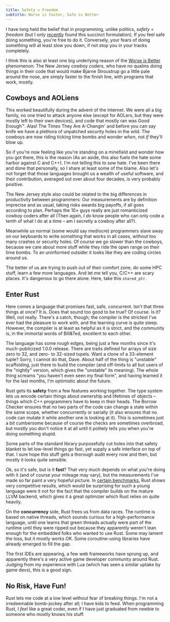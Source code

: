 ```yaml
---
title: Safety = Freedom
subtitle: Worse is Faster, Safe is Better
---
```


I have long held the belief that in programming, unlike politics,
*safety = freedom* (but I only 
[recently](https://www.reddit.com/r/rust/comments/3mofy0/when_rust_makes_sense_or_the_state_of_typed/cvgpwke) 
found this succinct formulation). If you feel safe doing something, you're free 
to do it. Conversely, your fears of doing something will at least slow you 
down, if not stop you in your tracks completely.

I think this is also at least one big underlying reason of the 
[Worse is Better](http://www.dreamsongs.com/RiseOfWorseIsBetter.html)
phenomenon: The New Jersey cowboy coders, who have no qualms doing things in 
their code that would make Bjarne Stroustrup go a little pale around the nose, 
are simply faster to the finish line, with programs that work, mostly.

## Cowboys and AOLiens

This worked beautifully during the advent of the Internet. We were all a big 
family, no one tried to attack anyone else (except for AOLers, but they were 
mostly left to their own devices), and code that mostly ran was Good Enough™. 
Alas! The Times They Are A-Changin' and before you can say knife we have a 
plethora of unpatched security holes in the wild. The cowboys are now riding 
ticking time bombs and wonder *when*, not *if* they'll blow up.

So if you're now feeling like you're standing on a minefield and wonder how you 
got there, this is the reason (As an aside, this also fuels the hate some 
harbor against C and C++). I'm not telling this to sow hate. I've been there 
and done that personally, so I share at least some of the blame. Also let's not
forget that those languages brought us a wealth of useful software, and their
contribution, averaged out over about four decades, is very probably positive.

The New Jersey style also could be related to the big differences in 
productivity between programmers: Our measurements are by definition imprecise 
and as usual, taking risks awards big payoffs, if all goes according to plan. 
Perhaps the 10× guys really are just romanticized cowboy coders after all (Then 
again, I *do* know people who can only code a tenth of what I do at a time – am 
I secretly a cowboy after all?).

Meanwhile us normal (some would say mediocre) programmers slave away on our 
keyboards to write something that works in all cases, without too many crashes 
or security holes. Of course we go slower than the cowboys, because we care 
about more stuff while they ride the open range on their time bombs. To an
uninformed outsider it looks like they are coding circles around us.

The better of us are trying to push out of their comfort zone, do some HPC
stuff, learn a few more languages. And let me tell you, C/C++ are scary places.
It's dangerous to go there alone. Here, take this `shared_ptr`.

## Enter Rust

Here comes a language that promises fast, safe, concurrent. Isn't
that three things at once? It is. Does that sound too good to be true? Of 
course. Is it? Well, not really. There's a catch, though; the compiler is the
strictest I've ever had the pleasure to work with, and the learning curve is
quite steep. However, the compiler is at least as helpful as it is strict, and
the community is, in the immortal words of Bill&Ted, excellent to each other.

The language has some rough edges, being just a few months since it's 
much-publicized 1.0.0 release. There are traits defined for arrays of size zero 
to 32, and zero- to 32-sized tupels. Want a clone of a 33-element tuple? Sorry, 
I cannot do that, Dave. About half of the thing is "unstable" scaffolding, just 
there to build the compiler (and off-limits to all but users of the "nightly" 
version, which gives the "unstable" its meaning). The whole thing screams "you 
haven't even seen my final form", and having learned it for the last months, 
I'm optimistic about the future.

Rust gets its **safety** from a few features working together. The type system 
lets us encode certain things about ownership and lifetimes of objects – things 
which C++ programmers have to keep in their heads. The Borrow Checker ensures 
that no two parts of the code can change a state within the same scope, whether 
concurrently or serially (it also ensures that no code can mutate it while 
another one is looking at it). This is sometimes just a bit cumbersome because 
of course the checks are sometimes overbroad, but mostly you don't notice it at 
all until it politely tells you when you're doing something stupid.

Some parts of the standard library purposefully cut holes into that safety 
blanket to let low-level things go fast, yet supply a safe interface on top of 
that. I sure hope this stuff gets a thorough audit every now and then, but 
mostly it looks quite sensible.

Ok, so it's safe, but is it **fast**? That very much depends on what you're 
doing with it (and of course your mileage may vary), but the measurements I've 
made so far paint a very hopeful picture. In 
[certain benchmarks](http://benchmarksgame.alioth.debian.org/u64q/rust.html), 
Rust shows very competitive results, which would be surprising for such a young 
language were it not for the fact that the compiler builds on the mature LLVM 
backend, which gives it a great optimizer which Rust relies on quite heavily.

On the **concurrency** side, Rust frees us from data races. The runtime is 
based on native threads, which sounds curious for a high-performance language, 
until one learns that green threads actually were part of the runtime until 
they were ripped out because they apparently weren't lean enough for the 
embedded folks who wanted to use Rust. Some may lament the loss, but it mostly 
works OK. Some coroutine-using libraries have already emerged to fill the gap.

The first IDEs are appearing, a few web frameworks have sprung up, and
apparently there's a very active game developer community around Rust. Judging
from my experience with Lua (which has seen a similar uptake by game devs),
this is a good sign.

## No Risk, Have Fun!

Rust lets me code at a low level without fear of breaking things. I'm not a
irredeemable bomb-jockey after all; I have kids to feed. When programming
Rust, I *feel* like a great coder, even if I have just graduated from newbie to 
someone who mostly knows his stuff.
